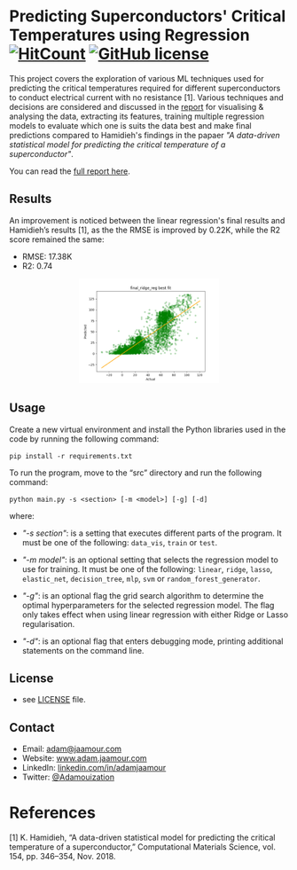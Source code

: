 # Predicting Superconductors' Critical Temperatures using Regression [![HitCount](http://hits.dwyl.com/Adamouization/Superconductors-Critical-Temperature-Predictions-Regression.svg)](http://hits.dwyl.com/Adamouization/Superconductors-Critical-Temperature-Predictions-Regression) [![GitHub license](https://img.shields.io/github/license/Adamouization/Superconductors-Critical-Temperature-Predictions-Regression)](https://github.com/Adamouization/Superconductors-Critical-Temperature-Predictions-Regression/blob/master/LICENSE)

This project covers the exploration of various ML techniques used for predicting the critical temperatures required for different superconductors to conduct electrical current with no resistance [1]. Various techniques and decisions are considered and discussed in the [report](https://github.com/Adamouization/Superconductors-Critical-Temperature-Predictions-Regression/blob/master/report/report.pdf) for visualising & analysing the data, extracting its features, training multiple regression models to evaluate which one is suits the data best and make final predictions compared to Hamidieh's findings in the papaer *"A data-driven statistical model for predicting the critical temperature of a superconductor"*.

You can read the [full report here](https://github.com/Adamouization/Superconductors-Critical-Temperature-Predictions-Regression/blob/master/report/report.pdf).

## Results

An improvement is noticed between the linear regression's final results and Hamidieh’s results [1], as the the RMSE is improved by 0.22K, while the R2 score remained the same:

* RMSE: 17.38K
* R2: 0.74

<p align="center">
  <img src="https://raw.githubusercontent.com/Adamouization/Superconductors-Critical-Temperature-Predictions-Regression/master/plots/plot_final_ridge_reg.png" alt="results" width="50%"/>
</p>

## Usage

Create a new virtual environment and install the Python libraries used in the code by running the following command:

```
pip install -r requirements.txt
```

To run the program, move to the “src” directory and run the following command:

```
python main.py -s <section> [-m <model>] [-g] [-d]
```

where:

* *"-s section"*: is a setting that executes different parts of the program. It must be one of the following: `data_vis`, `train` or `test`.

* *"-m model"*: is an optional setting that selects the regression model to use for training. It must be one of the following: `linear`, `ridge`, `lasso`, `elastic_net`, `decision_tree`, `mlp`, `svm` or `random_forest_generator`.

* *"-g"*: is an optional flag the grid search algorithm to determine the optimal hyperparameters for the selected regression model. The flag only takes effect when using linear regression with either Ridge or Lasso regularisation.

* *"-d"*: is an optional flag that enters debugging mode, printing additional statements on the command line.


## License 
* see [LICENSE](https://github.com/Adamouization/ML-Predicting-Superconductivity-Critical-Temperature/blob/master/LICENSE) file.

## Contact
* Email: adam@jaamour.com
* Website: www.adam.jaamour.com
* LinkedIn: [linkedin.com/in/adamjaamour](https://www.linkedin.com/in/adamjaamour/)
* Twitter: [@Adamouization](https://twitter.com/Adamouization)

# References

[1] K. Hamidieh, “A data-driven statistical model for predicting the critical temperature of a superconductor,” Computational Materials Science, vol. 154, pp. 346–354, Nov. 2018.
